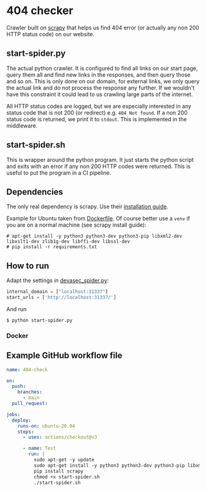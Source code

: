 # 404 checker

Crawler built on [scrapy](https://github.com/scrapy/scrapy) that helps us find 404 error (or actually any non 200 HTTP status code) on our website.

## start-spider.py

The actual python crawler. It is configured to find all links on our start page, query them all and find new links in the responses, and then query those and so on. This is only done on our domain, for external links, we only query the actual link and do not process the response any further. If we wouldn't have this constraint it could lead to us crawling large parts of the internet.

All HTTP status codes are logged, but we are especially interested in any status code that is not 200 (or redirect) e.g. `404 Not found`. If a non 200 status code is returned, we print it to `stdout`. This is implemented in the middleware.

## start-spider.sh

This is wrapper around the python program. It just starts the python script and exits with an error if any non 200 HTTP codes were returned. This is useful to put the program in a CI pipeline.

## Dependencies

The only real dependency is scrapy. Use their [installation guide](https://docs.scrapy.org/en/latest/intro/install.html).

Example for Ubuntu taken from [Dockerfile](Dockerfile). Of course better use a `venv` if you are on a normal machine (see scrapy install guide):

``` console
# apt-get install -y python3 python3-dev python3-pip libxml2-dev libxslt1-dev zlib1g-dev libffi-dev libssl-dev
# pip install -r requirements.txt
```

## How to run

Adapt the settings in [devasec_spider.py](devasec_crawler/spiders/devasec_spider.py):

``` python
internal_domain = ["localhost:31337"]
start_urls = ['http://localhost:31337/']
```

And run

``` console
$ python start-spider.py
```

### Docker

## Example GitHub workflow file

``` yaml
name: 404-check

on:
  push:
    branches:
      - main
  pull_request:

jobs:
  deploy:
    runs-on: ubuntu-20.04
    steps:
      - uses: actions/checkout@v3

      - name: Test
        run: |
          sudo apt-get -y update
          sudo apt-get install -y python3 python3-dev python3-pip libxml2-dev libxslt1-dev zlib1g-dev libffi-dev libssl-dev
          pip install scrapy
          chmod +x start-spider.sh
          ./start-spider.sh
```
